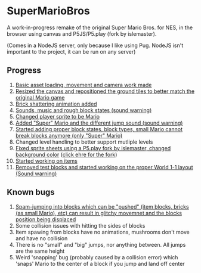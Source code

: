 # SuperMarioBros

A work-in-progress remake of the original Super Mario Bros. for NES, in the browser using canvas and P5JS/P5.play (fork by islemaster).

(Comes in a NodeJS server, only because I like using Pug. NodeJS isn't important to the project, it can be run on any server)

## Progress

1. [Basic asset loading, movement and camera work made](http://i.imgur.com/WgcUSEh.gifv)
2. [Resized the canvas and repositioned the ground tiles to better match the original Mario game](http://i.imgur.com/0GFAbRo.gifv)
3. [Brick shattering animation added](http://i.imgur.com/XFT7NvN.gifv)
4. [Sounds, music and rough block states (sound warning)](https://youtu.be/i4Z-SBa1dcw)
5. [Changed player sprite to be Mario](http://i.imgur.com/n8PbQ8q.gifv)
6. [Added "Super" Mario and the different jump sound (sound warning)](https://youtu.be/dezm86BU1kI)
7. [Started adding proper block states, block types, small Mario cannot break blocks anymore (only "Super" Mario)](http://i.imgur.com/PY81ux6.gifv)
8. Changed level handling to better support mutliple levels
9. [Fixed sprite sheets using a P5.play fork by islemaster, changed background color](http://i.imgur.com/SbUyar5.gifv) ([click ehre for the fork](https://github.com/islemaster/p5.play/blob/d6a83d4a017455d557019eaa317083f27e78e4e1/lib/p5.play.js))
10. [Started working on items](http://i.imgur.com/9X1OGQx.gifv)
11. [Removed test blocks and started working on the proper World 1-1 layout (Sound warning)](https://youtu.be/ZL_GsCuLMkU)

## Known bugs

1. [Spam-jumping into blocks which can be "pushed" (item blocks, bricks (as small Mario), etc) can result in glitchy movemnet and the blocks position being displaced](http://i.imgur.com/zq1IATz.gifv)
2. Some collision issues with hitting the sides of blocks
3. Item spawing from blocks have no animations, mushrooms don't move and have no collision
4. There is no "small" and "big" jumps, nor anything between. All jumps are the same height
5. Weird 'snapping' bug (probably caused by a collision error) which 'snaps' Mario to the center of a block if you jump and land off center